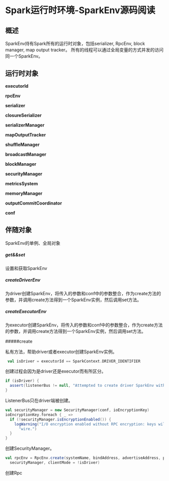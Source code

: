 # Spark运行时环境-SparkEnv源码阅读

## 概述

SparkEnv持有Spark所有的运行时对象，包括serializer, RpcEnv, block manager, map output tracker。
所有的线程可以通过全局变量的方式并发的访问同一个SparkEnv。

## 运行时对象

**executorId**

**rpcEnv**

**serializer**

**closureSerializer**

**serializerManager**

**mapOutputTracker**

**shuffleManager**

**broadcastManager**

**blockManager**

**securityManager**

**metricsSystem**

**memoryManager**

**outputCommitCoordinator**

**conf**

## 伴随对象

SparkEnv的单例、全局对象

##### get&&set

设置和获取SparkEnv

##### createDriverEnv

为driver创建SparkEnv，将传入的参数和conf中的参数整合，作为create方法的参数，并调用create方法得到一个SparkEnv实例，然后调用set方法。

##### createExecutorEnv

为executor创建SparkEnv，将传入的参数和conf中的参数整合，作为create方法的参数，并调用create方法得到一个SparkEnv实例，然后调用set方法。

#####create

私有方法，帮助driver或者executor创建SparkEnv实例。

```scala
 val isDriver = executorId == SparkContext.DRIVER_IDENTIFIER
```

创建过程会因为是driver还是executor而有所区分。

```scala
if (isDriver) {
  assert(listenerBus != null, "Attempted to create driver SparkEnv with null listener bus!")
}
```

ListenerBus只在driver端被创建。

```scala
val securityManager = new SecurityManager(conf, ioEncryptionKey)
ioEncryptionKey.foreach { _ =>
  if (!securityManager.isEncryptionEnabled()) {
    logWarning("I/O encryption enabled without RPC encryption: keys will be visible on the " +
      "wire.")
  }
}
```

创建SecurityManager。

```scala
val rpcEnv = RpcEnv.create(systemName, bindAddress, advertiseAddress, port, conf,
  securityManager, clientMode = !isDriver)
```

创建Rpc

